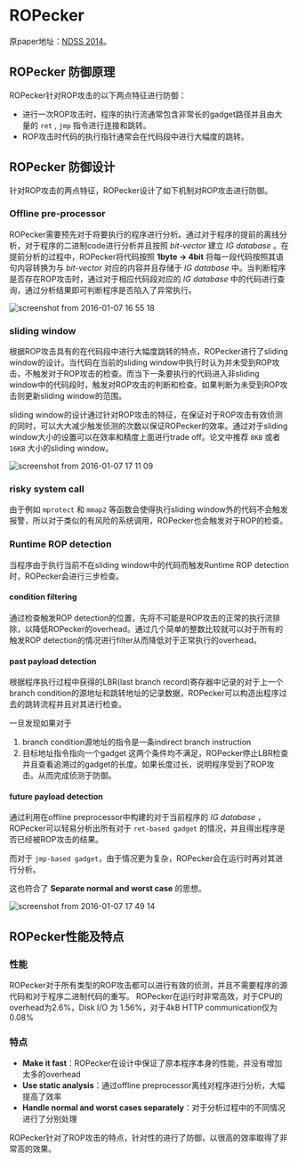 # ROPecker

原paper地址：[NDSS 2014](http://www.internetsociety.org/doc/ropecker-generic-and-practical-approach-defending-against-rop-attacks)。

## ROPecker 防御原理

ROPecker针对ROP攻击的以下两点特征进行防御：

* 进行一次ROP攻击时，程序的执行流通常包含非常长的gadget路径并且由大量的 `ret` , `jmp` 指令进行连接和跳转。
* ROP攻击时代码的执行指针通常会在代码段中进行大幅度的跳转。

## ROPecker 防御设计

针对ROP攻击的两点特征，ROPecker设计了如下机制对ROP攻击进行防御。

### Offline pre-processor

ROPecker需要预先对于将要执行的程序进行分析。通过对于程序的提前的离线分析，对于程序的二进制code进行分析并且按照 _bit-vector_ 建立 _IG database_ 。在提前分析的过程中，ROPecker将代码按照 **1byte -> 4bit** 将每一段代码按照其语句内容转换为与 _bit-vector_ 对应的内容并且存储于 _IG database_ 中。当判断程序是否存在ROP攻击时，通过对于相应代码段对应的 _IG database_ 中的代码进行查询，通过分析结果即可判断程序是否陷入了异常执行。

![screenshot from 2016-01-07 16 55 18](https://cloud.githubusercontent.com/assets/7068001/12166254/9479ff00-b55f-11e5-8922-f566da659cbd.png)

### sliding window

根据ROP攻击具有的在代码段中进行大幅度跳转的特点，ROPecker进行了sliding window的设计。当代码在当前的sliding window中执行时认为并未受到ROP攻击，不触发对于ROP攻击的检查。而当下一条要执行的代码进入非sliding window中的代码段时，触发对ROP攻击的判断和检查。如果判断为未受到ROP攻击则更新sliding window的范围。

sliding window的设计通过针对ROP攻击的特征，在保证对于ROP攻击有效侦测的同时，可以大大减少触发侦测的次数以保证ROPecker的效率。通过对于sliding window大小的设置可以在效率和精度上面进行trade off。论文中推荐 `8KB` 或者 `16KB` 大小的sliding window。

![screenshot from 2016-01-07 17 11 09](https://cloud.githubusercontent.com/assets/7068001/12166552/b20bc826-b561-11e5-844b-6f0c03b41992.png)

### risky system call

由于例如 `mprotect` 和 `mmap2` 等函数会使得执行sliding window外的代码不会触发报警，所以对于类似的有风险的系统调用，ROPecker也会触发对于ROP的检查。

### Runtime ROP detection

当程序由于执行当前不在sliding window中的代码而触发Runtime ROP detection时，ROPecker会进行三步检查。

#### condition filtering

 通过检查触发ROP detection的位置，先将不可能是ROP攻击的正常的执行流排除，以降低ROPecker的overhead。通过几个简单的整数比较就可以对于所有的触发ROP detection的情况进行filter从而降低对于正常执行的overhead。

#### past payload detection

根据程序执行过程中获得的LBR(last branch record)寄存器中记录的对于上一个branch condition的源地址和跳转地址的记录数据，ROPecker可以构造出程序过去的跳转流程并且对其进行检查。

一旦发现如果对于

1. branch condition源地址的指令是一条indirect branch instruction
2. 目标地址指令指向一个gadget
这两个条件均不满足，ROPecker停止LBR检查并且查看追溯过的gadget的长度。如果长度过长，说明程序受到了ROP攻击。从而完成侦测于防御。

#### future payload detection

通过利用在offline preprocessor中构建的对于当前程序的 _IG database_ ，ROPecker可以轻易分析出所有对于 `ret-based gadget` 的情况，并且得出程序是否已经被ROP攻击的结果。

而对于 `jmp-based gadget`，由于情况更为复杂，ROPecker会在运行时再对其进行分析。

这也符合了 **Separate normal and worst case** 的思想。

![screenshot from 2016-01-07 17 49 14](https://cloud.githubusercontent.com/assets/7068001/12167412/fd4ffa32-b566-11e5-811e-43aa57149ef8.png)

## ROPecker性能及特点

### 性能

ROPecker对于所有类型的ROP攻击都可以进行有效的侦测，并且不需要程序的源代码和对于程序二进制代码的重写。
ROPecker在运行时非常高效，对于CPU的overhead为2.6%，Disk I/O 为 1.56%，对于4kB HTTP communication仅为0.08%

### 特点

* **Make it fast**：ROPecker在设计中保证了原本程序本身的性能，并没有增加太多的overhead
* **Use static analysis**：通过offline preprocessor离线对程序进行分析，大幅提高了效率
* **Handle normal and worst cases separately**：对于分析过程中的不同情况进行了分别处理

ROPecker针对了ROP攻击的特点，针对性的进行了防御，以很高的效率取得了非常高的效果。
